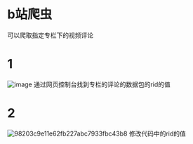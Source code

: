 # b站爬虫
可以爬取指定专栏下的视频评论

# 1
![image](https://github.com/user-attachments/assets/84975beb-a515-4dfb-8250-536e6061cce1)
通过网页控制台找到专栏的评论的数据包的rid的值

# 2
![98203c9e11e62fb227abc7933fbc43b8](https://github.com/user-attachments/assets/0a0216f3-f338-4334-9f6b-7fec4e9dd06f)
修改代码中的rid的值
